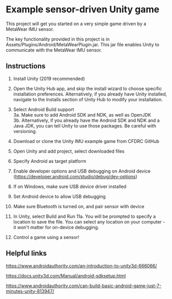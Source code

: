 # Example sensor-driven Unity game

This project will get you started on a very simple game driven by a MetaWear IMU sensor. 

The key functionality provided in this project is in Assets/Plugins/Android/MetaWearPlugin.jar. This jar file enables Unity to communicate with the MetaWear IMU sensor. 

## Instructions

1. Install Unity (2019 recommended)

2. Open the Unity Hub app, and skip the install wizard to choose specific installation preferences. Alternatively, if you already have Unity installed, navigate to the Installs section of Unity Hub to modify your installation.

3. Select Android Build support  
	 3a. Make sure to add Android SDK and NDK, as well as OpenJDK  
	 3b. Alternatively, if you already have the Android SDK and NDK and a Java JDK, you can tell Unity to use those packages. Be careful with versioning.  
   
4. Download or clone the Unity IMU example game from CFDRC GitHub

5. Open Unity and add project, select downloaded files

6. Specify Android as target platform

7. Enable developer options and USB debugging on Android device (https://developer.android.com/studio/debug/dev-options)

8. If on Windows, make sure USB device driver installed

9. Set Android device to allow USB debugging

10. Make sure Bluetooth is turned on, and pair sensor with device

11. In Unity, select Build and Run
   11a. You will be prompted to specify a location to save the file. You can select any location on your computer - it won't matter for on-device debugging.

12. Control a game using a sensor!

## Helpful links

https://www.androidauthority.com/an-introduction-to-unity3d-666066/

https://docs.unity3d.com/Manual/android-sdksetup.html

https://www.androidauthority.com/can-build-basic-android-game-just-7-minutes-unity-813947/
